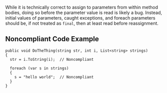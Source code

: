 While it is technically correct to assign to parameters from within method bodies, doing so before the parameter value is read is likely a bug. Instead, initial values of parameters, caught exceptions, and foreach parameters should be, if not treated as `final`, then at least read before reassignment.
 
## Noncompliant Code Example

    public void DoTheThing(string str, int i, List<string> strings)
    {
      str = i.ToString(i);  // Noncompliant
    
      foreach (var s in strings)
      {
        s = "hello world";  // Noncompliant
      }
    }